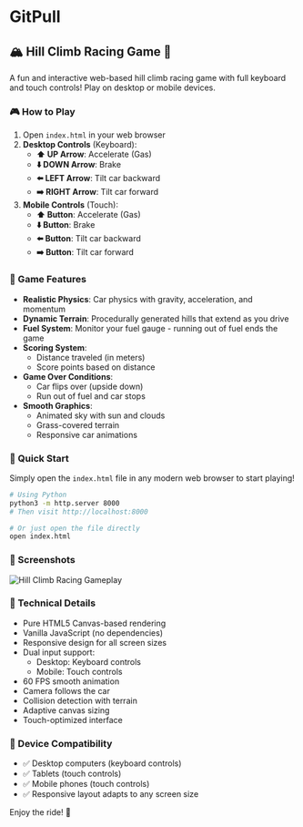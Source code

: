 # GitPull
## 🏔️ Hill Climb Racing Game 🚗
A fun and interactive web-based hill climb racing game with full keyboard and touch controls! Play on desktop or mobile devices.

### 🎮 How to Play

1. Open `index.html` in your web browser
2. **Desktop Controls** (Keyboard):
   - **⬆️ UP Arrow**: Accelerate (Gas)
   - **⬇️ DOWN Arrow**: Brake
   - **⬅️ LEFT Arrow**: Tilt car backward
   - **➡️ RIGHT Arrow**: Tilt car forward
3. **Mobile Controls** (Touch):
   - **⬆️ Button**: Accelerate (Gas)
   - **⬇️ Button**: Brake
   - **⬅️ Button**: Tilt car backward
   - **➡️ Button**: Tilt car forward

### 🎯 Game Features

- **Realistic Physics**: Car physics with gravity, acceleration, and momentum
- **Dynamic Terrain**: Procedurally generated hills that extend as you drive
- **Fuel System**: Monitor your fuel gauge - running out of fuel ends the game
- **Scoring System**: 
  - Distance traveled (in meters)
  - Score points based on distance
- **Game Over Conditions**:
  - Car flips over (upside down)
  - Run out of fuel and car stops
- **Smooth Graphics**:
  - Animated sky with sun and clouds
  - Grass-covered terrain
  - Responsive car animations

### 🚀 Quick Start

Simply open the `index.html` file in any modern web browser to start playing!

```bash
# Using Python
python3 -m http.server 8000
# Then visit http://localhost:8000

# Or just open the file directly
open index.html
```

### 📸 Screenshots

![Hill Climb Racing Gameplay](https://github.com/user-attachments/assets/12d16e81-5b50-4ce1-b5f7-9411a52437aa)

### 🎨 Technical Details

- Pure HTML5 Canvas-based rendering
- Vanilla JavaScript (no dependencies)
- Responsive design for all screen sizes
- Dual input support:
  - Desktop: Keyboard controls
  - Mobile: Touch controls
- 60 FPS smooth animation
- Camera follows the car
- Collision detection with terrain
- Adaptive canvas sizing
- Touch-optimized interface

### 📱 Device Compatibility

- ✅ Desktop computers (keyboard controls)
- ✅ Tablets (touch controls)
- ✅ Mobile phones (touch controls)
- ✅ Responsive layout adapts to any screen size

Enjoy the ride! 🏁
